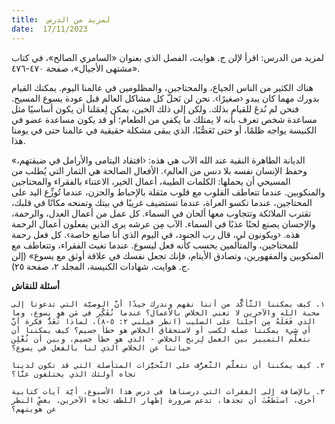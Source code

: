 ```yaml
---
title:  لمزيد من الدرس
date:  17/11/2023
---
```


لمزيد من الدرس: اقرأ لإلن ج. هوايت، الفصل الذي بعنوان «السامري الصالح»، في كتاب «مشتهى الأجيال»، صفحة ٤٧٠-٤٧٦.

هناك الكثير من الناس الجياع، والمحتاجين، والمظلومين في عالمنا اليوم. يمكنك القيام بدورك مهما كان يبدو ‹صغيرًا›. نحن لن نَحلّ كل مشاكل العالم قبل عودة يسوع المسيح. فنحن لم نُدعَ للقيام بذلك. ولكن إلى ذلك الحين، يمكن لِعمَلنا أن يكون أساسيًا مثل مساعدة شخص تعرف بأنه لا يمتلك ما يكفي من الطعام؛ أو قد يكون مساعدة عضو في الكنيسة يواجه ظلمًا، أو حتى تَعَصُّبًا، الذي يبقى مشكلة حقيقية في عالمنا حتى في يومنا هذا.

«الديانة الطاهرة النقية عند الله الآب هي هذه: ‹افتقاد اليتامى والأرامل في ضيقتهم، وحفظ الإنسان نفسه بلا دنس من العالم›. الأفعال الصالحة هي الثمار التي يُطلب من المسيحي أن يحملها: الكلمات الطيبة، أعمال الخير، الاعتناء بالفقراء والمحتاجين والمنكوبين. عندما تتعاطف القلوب مع قلوب مثقلة بالإحباط والحزن، عندما تُوزِّع اليد على المحتاجين، عندما تكسو العراة، عندما تستضيف غريبًا في بيتك وتمنحه مكانًا في قلبك، تقترب الملائكة وتتجاوب معها ألحان في السماء. كل عمل من أعمال العدل، والرحمة، والإحسان يصنع لحنًا عذبًا في السماء. الآب مِن عرشه يرى الذين يفعلون أعمال الرحمة هذه. ‹ويكونون لي، قال رب الجنود، في اليوم الذي أنا صانع خاصة›. كل فعل رحمة للمحتاجين، والمتألمين يحسب كأنه فعل ليسوع. عندما تغيث الفقراء، وتتعاطف مع المنكوبين والمقهورين، وتصادق الأيتام، فإنك تجعل نفسك في علاقة أوثق مع يسوع» (إلن ج. هوايت،  شهادات الكنيسة، المجلد ٢، صفحة ٢٥).

**أسئلة للنقاش**

`١. كيف يمكننا التَّأكُّد من أننا نفهم وندرك جيدًا أنَّ الوصيَّة التي تدعونا إلى محبة الله والآخرين لا تعني الخلاص بالأعمال؟ عندما نُفَكِّر في مَن هو يسوع، وما الذي فَعَلَهُ مِن أجلنا على الصليب (انظر فيلبي ٢: ٥-٨)، لماذا تُعَدُّ فكرة أنَّ أي شيء يمكننا عمله لكسب أو لاستحقاق الخلاص هو خطأ جسيم؟ كيف يمكننا أن نتعلَّم التمييز بين العمل لِربح الخلاص - الذي هو خطأ جسيم، وبين أن تُعْلِن حياتنا عن الخلاص الذي لنا بالفعل في يسوع؟`

`٢. كيف يمكننا أن نتعلَّم التَّعرُّف على التَّحيُّزات المتأصلة التي قد تكون لدينا تجاه أولئك الذي يختلفون عنَّا؟`

`٣. بالإضافة إلى الفقرات التي درسناها في درس هذا الأسبوع، أيَّة آيات كتابية أخرى، استَطَعْتَ أن تجدها، تدعم ضرورة إظهار اللطف تجاه الآخرين، بغضِّ النظر عن هويتهم؟`